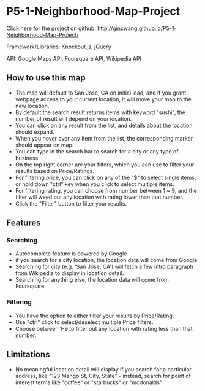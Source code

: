 # P5-1-Neighborhood-Map-Project
Click here for the project on github:
http://gincwang.github.io/P5-1-Neighborhood-Map-Project/

Framework/Libraries: Knockout.js, jQuery

API: Google Maps API, Foursquare API, Wikipedia API

## How to use this map
  * The map will default to San Jose, CA on initial load, and if you grant webpage access to your current location, it will move your map to the new location.
  * By default the search result returns items with keyword "sushi", the number of result will depend on your location.
  * You can click on any result from the list, and details about the location should expand.
  * When you hover over any item from the list, the corresponding marker should appear on map.
  * You can type in the search bar to search for a city or any type of business.
  * On the top right corner are your filters, which you can use to filter your results based on Price/Ratings.
  * For filtering price, you can click on any of the "$" to select single items, or hold down "ctrl" key when you click to select multiple items.
  * For filtering rating, you can choose from number between 1 ~ 9, and the filter will weed out any location with rating lower than that number.
  * Click the "Filter" button to filter your results.

## Features

### Searching
* Autocomplete feature is powered by Google
* if you search for a city location, the location data will come from Google.
* Searching for city (e.g. 'San Jose, CA') will fetch a few intro paragraph from Wikipedia to display in location detail.
* Searching for anything else, the location data will come from Foursquare.

### Filtering
* You have the option to either filter your results by Price/Rating.
* Use "ctrl" click to select/deselect multiple Price filters.
* Choose between 1-9 to filter out any location with rating less than that number.


## Limitations
* No meaningful location detail will display if you search for a particular address, like "123 Mango St, City, State" - instead, search for point of interest terms like "coffee" or "starbucks" or "mcdonalds" 
